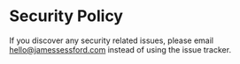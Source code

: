 # Security Policy

If you discover any security related issues, please email hello@jamessessford.com instead of using the issue tracker.
